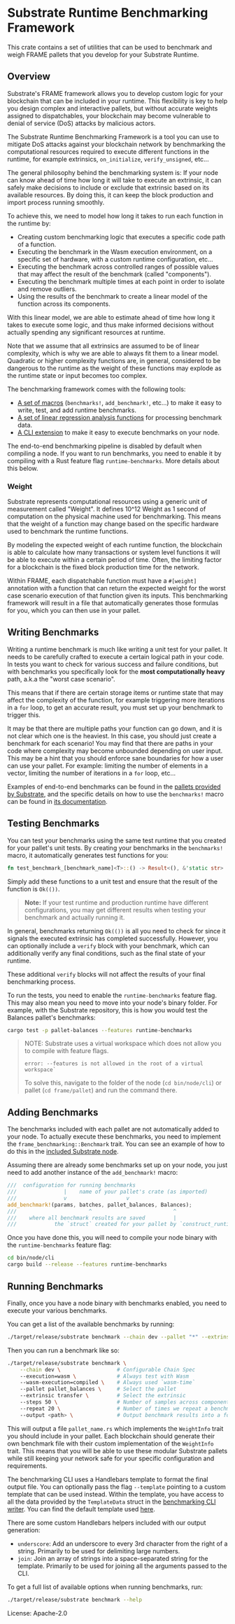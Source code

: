 # Substrate Runtime Benchmarking Framework

This crate contains a set of utilities that can be used to benchmark and weigh FRAME pallets that
you develop for your Substrate Runtime.

## Overview

Substrate's FRAME framework allows you to develop custom logic for your blockchain that can be
included in your runtime. This flexibility is key to help you design complex and interactive
pallets, but without accurate weights assigned to dispatchables, your blockchain may become
vulnerable to denial of service (DoS) attacks by malicious actors.

The Substrate Runtime Benchmarking Framework is a tool you can use to mitigate DoS attacks against
your blockchain network by benchmarking the computational resources required to execute different
functions in the runtime, for example extrinsics, `on_initialize`, `verify_unsigned`, etc...

The general philosophy behind the benchmarking system is: If your node can know ahead of time how
long it will take to execute an extrinsic, it can safely make decisions to include or exclude that
extrinsic based on its available resources. By doing this, it can keep the block production and
import process running smoothly.

To achieve this, we need to model how long it takes to run each function in the runtime by:

* Creating custom benchmarking logic that executes a specific code path of a function.
* Executing the benchmark in the Wasm execution environment, on a specific set of hardware, with a
  custom runtime configuration, etc...
* Executing the benchmark across controlled ranges of possible values that may affect the result of
  the benchmark (called "components").
* Executing the benchmark multiple times at each point in order to isolate and remove outliers.
* Using the results of the benchmark to create a linear model of the function across its components.

With this linear model, we are able to estimate ahead of time how long it takes to execute some
logic, and thus make informed decisions without actually spending any significant resources at
runtime.

Note that we assume that all extrinsics are assumed to be of linear complexity, which is why we are
able to always fit them to a linear model. Quadratic or higher complexity functions are, in general,
considered to be dangerous to the runtime as the weight of these functions may explode as the
runtime state or input becomes too complex.

The benchmarking framework comes with the following tools:

* [A set of macros](./src/lib.rs) (`benchmarks!`, `add_benchmark!`, etc...) to make it easy to
  write, test, and add runtime benchmarks.
* [A set of linear regression analysis functions](./src/analysis.rs) for processing benchmark data.
* [A CLI extension](../../utils/frame/benchmarking-cli/) to make it easy to execute benchmarks on your
  node.

The end-to-end benchmarking pipeline is disabled by default when compiling a node. If you want to
run benchmarks, you need to enable it by compiling with a Rust feature flag `runtime-benchmarks`.
More details about this below.

### Weight

Substrate represents computational resources using a generic unit of measurement called "Weight". It
defines 10^12 Weight as 1 second of computation on the physical machine used for benchmarking. This
means that the weight of a function may change based on the specific hardware used to benchmark the
runtime functions.

By modeling the expected weight of each runtime function, the blockchain is able to calculate how
many transactions or system level functions it will be able to execute within a certain period of
time. Often, the limiting factor for a blockchain is the fixed block production time for the
network.

Within FRAME, each dispatchable function must have a `#[weight]` annotation with a function that can
return the expected weight for the worst case scenario execution of that function given its inputs.
This benchmarking framework will result in a file that automatically generates those formulas for
you, which you can then use in your pallet.

## Writing Benchmarks

Writing a runtime benchmark is much like writing a unit test for your pallet. It needs to be
carefully crafted to execute a certain logical path in your code. In tests you want to check for
various success and failure conditions, but with benchmarks you specifically look for the **most
computationally heavy** path, a.k.a the "worst case scenario".

This means that if there are certain storage items or runtime state that may affect the complexity
of the function, for example triggering more iterations in a `for` loop, to get an accurate result,
you must set up your benchmark to trigger this.

It may be that there are multiple paths your function can go down, and it is not clear which one is
the heaviest. In this case, you should just create a benchmark for each scenario! You may find that
there are paths in your code where complexity may become unbounded depending on user input. This may
be a hint that you should enforce sane boundaries for how a user can use your pallet. For example:
limiting the number of elements in a vector, limiting the number of iterations in a `for` loop,
etc...

Examples of end-to-end benchmarks can be found in the [pallets provided by Substrate](../), and the
specific details on how to use the `benchmarks!` macro can be found in [its
documentation](./src/lib.rs).

## Testing Benchmarks

You can test your benchmarks using the same test runtime that you created for your pallet's unit
tests. By creating your benchmarks in the `benchmarks!` macro, it automatically generates test
functions for you:

```rust
fn test_benchmark_[benchmark_name]<T>::() -> Result<(), &'static str>
```

Simply add these functions to a unit test and ensure that the result of the function is `Ok(())`.

> **Note:** If your test runtime and production runtime have different configurations, you may get
different results when testing your benchmark and actually running it.

In general, benchmarks returning `Ok(())` is all you need to check for since it signals the executed
extrinsic has completed successfully. However, you can optionally include a `verify` block with your
benchmark, which can additionally verify any final conditions, such as the final state of your
runtime.

These additional `verify` blocks will not affect the results of your final benchmarking process.

To run the tests, you need to enable the `runtime-benchmarks` feature flag. This may also mean you
need to move into your node's binary folder. For example, with the Substrate repository, this is how
you would test the Balances pallet's benchmarks:

```bash
cargo test -p pallet-balances --features runtime-benchmarks
```

> NOTE: Substrate uses a virtual workspace which does not allow you to compile with feature flags.
> ```
> error: --features is not allowed in the root of a virtual workspace`
> ```
> To solve this, navigate to the folder of the node (`cd bin/node/cli`) or pallet (`cd frame/pallet`) and run the command there.

## Adding Benchmarks

The benchmarks included with each pallet are not automatically added to your node. To actually
execute these benchmarks, you need to implement the `frame_benchmarking::Benchmark` trait. You can
see an example of how to do this in the [included Substrate
node](../../bin/node/runtime/src/lib.rs).

Assuming there are already some benchmarks set up on your node, you just need to add another
instance of the `add_benchmark!` macro:

```rust
///  configuration for running benchmarks
///               |    name of your pallet's crate (as imported)
///               v                   v
add_benchmark!(params, batches, pallet_balances, Balances);
///                       ^                          ^
///    where all benchmark results are saved         |
///            the `struct` created for your pallet by `construct_runtime!`
```

Once you have done this, you will need to compile your node binary with the `runtime-benchmarks`
feature flag:

```bash
cd bin/node/cli
cargo build --release --features runtime-benchmarks
```

## Running Benchmarks

Finally, once you have a node binary with benchmarks enabled, you need to execute your various
benchmarks.

You can get a list of the available benchmarks by running:

```bash
./target/release/substrate benchmark --chain dev --pallet "*" --extrinsic "*" --repeat 0
```

Then you can run a benchmark like so:

```bash
./target/release/substrate benchmark \
    --chain dev \                  # Configurable Chain Spec
    --execution=wasm \             # Always test with Wasm
    --wasm-execution=compiled \    # Always used `wasm-time`
    --pallet pallet_balances \     # Select the pallet
    --extrinsic transfer \         # Select the extrinsic
    --steps 50 \                   # Number of samples across component ranges
    --repeat 20 \                  # Number of times we repeat a benchmark
    --output <path> \              # Output benchmark results into a folder or file
```

This will output a file `pallet_name.rs` which implements the `WeightInfo` trait you should include
in your pallet. Each blockchain should generate their own benchmark file with their custom
implementation of the `WeightInfo` trait. This means that you will be able to use these modular
Substrate pallets while still keeping your network safe for your specific configuration and
requirements.

The benchmarking CLI uses a Handlebars template to format the final output file. You can optionally
pass the flag `--template` pointing to a custom template that can be used instead. Within the
template, you have access to all the data provided by the `TemplateData` struct in the
[benchmarking CLI writer](../../utils/frame/benchmarking-cli/src/writer.rs). You can find the
default template used [here](../../utils/frame/benchmarking-cli/src/template.hbs).

There are some custom Handlebars helpers included with our output generation:

* `underscore`: Add an underscore to every 3rd character from the right of a string. Primarily to be
used for delimiting large numbers.
* `join`: Join an array of strings into a space-separated string for the template. Primarily to be
used for joining all the arguments passed to the CLI.

To get a full list of available options when running benchmarks, run:

```bash
./target/release/substrate benchmark --help
```

License: Apache-2.0